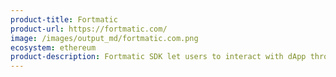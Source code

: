 ```yaml
---
product-title: Fortmatic
product-url: https://fortmatic.com/
image: /images/output_md/fortmatic.com.png
ecosystem: ethereum
product-description: Fortmatic SDK let users to interact with dApp through any browser or device. [Interview with Fortmatic co-founder, Sean Li](/fortmatic)
---
```

